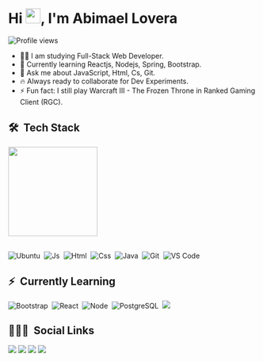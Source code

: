 <!-- ### Hi there 👋, Abimael Lovera -->
<h1 align="left">Hi <img src="https://raw.githubusercontent.com/kaueMarques/kaueMarques/master/hi.gif" width="30px">, I'm Abimael Lovera</h1>
<p align="left"> <img src="https://komarev.com/ghpvc/?username=Abimael-Lovera&color=yellow" alt="Profile views" /> </p>
<!-- **Abimael-Lovera/Abimael-Lovera** is a ✨ _special_ ✨ repository because its `README.md` (this file) appears on your GitHub profile. 
- 🔥 I’m currently working on ...
- 🌱 I’m currently learning ...
- 👯 I’m looking to collaborate on ...
- 🤔 I’m looking for help with ...
- 💬 Ask me about JavaScript, HTML, CSS. 
- 📫 How to reach me: ...
- 😄 Pronouns: ...
- ⚡ Fun fact: ... -->


- 👨‍💻 I am studying Full-Stack Web Developer.
- 🌱 Currently learning Reactjs, Nodejs, Spring, Bootstrap.
- 💬 Ask me about JavaScript, Html, Cs, Git.
- 🔥 Always ready to collaborate for Dev Experiments.
- ⚡ Fun fact: I still play Warcraft III - The Frozen Throne in Ranked Gaming Client (RGC).
## 🛠 &nbsp;Tech Stack
  
  <div >  
    <!-- <img height="180em" src="https://github-readme-stats.vercel.app/api?username=Abimael-Lovera&show_icons=true&theme=aura&include_all_commits=true&count_private=true"/> -->
    <img height="180em" src="https://github-readme-stats.vercel.app/api/top-langs/?username=Abimael-Lovera&layout=compact&langs_count=7&theme=aura"/>
    
  </div><br>
    
  ![Ubuntu](https://img.shields.io/badge/Ubuntu-E95420?style=for-the-badge&logo=ubuntu&logoColor=white)&nbsp;
  ![Js](https://img.shields.io/badge/JavaScript-F7DF1E?style=for-the-badge&logo=javascript&logoColor=black)&nbsp;
  ![Html](https://img.shields.io/badge/HTML5-E34F26?style=for-the-badge&logo=html5&logoColor=white)&nbsp;
  ![Css](https://img.shields.io/badge/CSS3-1572B6?style=for-the-badge&logo=css3&logoColor=white)&nbsp;
  ![Java](https://img.shields.io/badge/Java-ED8B00?style=for-the-badge&logo=java&logoColor=white)&nbsp;
  ![Git](https://img.shields.io/badge/-Git-%23F05032?style=for-the-badge&logo=git&logoColor=%23ffffff)&nbsp;
  ![VS Code](https://img.shields.io/badge/-VSCode-%23007ACC?style=for-the-badge&logo=visual-studio-code)&nbsp;
 
## ⚡ &nbsp;Currently Learning

  ![Bootstrap](https://img.shields.io/badge/Bootstrap-563D7C?style=for-the-badge&logo=bootstrap&logoColor=white)&nbsp;
  ![React](https://img.shields.io/badge/React-20232A?style=for-the-badge&logo=react&logoColor=61DAFB)&nbsp;
  ![Node](https://img.shields.io/badge/Node.js-43853D?style=for-the-badge&logo=node.js&logoColor=white)&nbsp;
  ![PostgreSQL](https://img.shields.io/badge/PostgreSQL-316192?style=for-the-badge&logo=postgresql&logoColor=white)&nbsp;
  ![](https://img.shields.io/badge/Spring-6DB33F?style=for-the-badge&logo=spring&logoColor=white)&nbsp;
  
## 👨🏽‍🦲 &nbsp;Social Links
  <div >
    <a href = "mailto:abimaellovera@gmail.com"><img src="https://img.shields.io/badge/Gmail-D14836?style=for-the-badge&logo=gmail&logoColor=white" target="_blank"></a>
    <a href="https://www.linkedin.com/in/abimael-lovera/" target="_blank"><img src="https://img.shields.io/badge/LinkedIn-0077B5?style=for-the-badge&logo=linkedin&logoColor=white" target="_blank"></a> 
    <a href="https://www.instagram.com/abimaellovera/" target="_blank"><img src="https://img.shields.io/badge/Instagram-E4405F?style=for-the-badge&logo=instagram&logoColor=white" target="_blank"></a>
    <a href="https://github.com/Abimael-Lovera" target="_blank" ><img src="https://img.shields.io/badge/GitHub-100000?style=for-the-badge&logo=github&logoColor=white" ></a>    
  </div>

